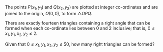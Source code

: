 The points $P(x_1, y_1)$ and $Q(x_2, y_2)$ are plotted at integer co-ordinates and are joined to the origin, $O(0,0)$, to form $\triangle OPQ$.


There are exactly fourteen triangles containing a right angle that can be formed when each co-ordinate lies between $0$ and $2$ inclusive; that is, $0 \le x_1, y_1, x_2, y_2 \le 2$.


Given that $0 \le x_1, y_1, x_2, y_2 \le 50$, how many right triangles can be formed?